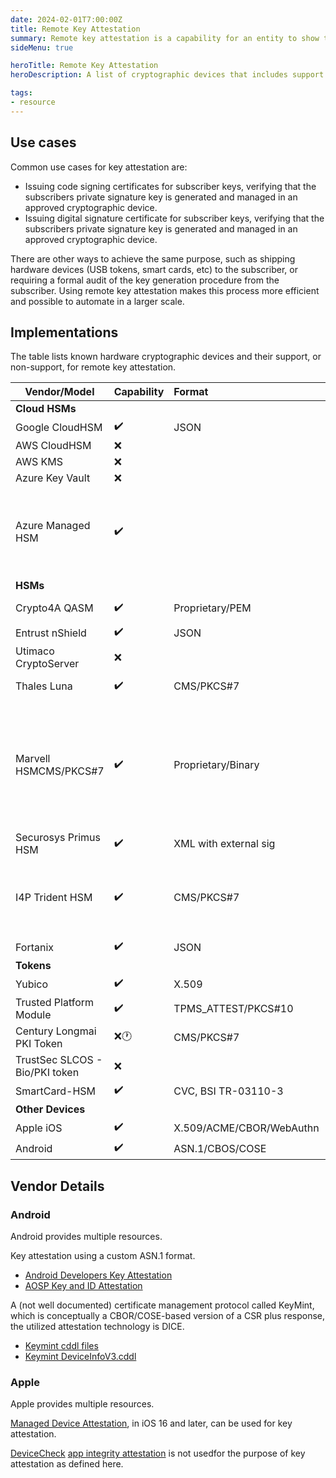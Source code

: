 ```yaml
---
date: 2024-02-01T7:00:00Z
title: Remote Key Attestation
summary: Remote key attestation is a capability for an entity to show to a remote party certain attributes of cryptographic keys. For example that they are generated in a hardware cryptographic module and not exportable. The PKI Consortium is working to promote the adoption of remote key attestations and is managing a list of cryptographic modules describing their attestation capabilities.
sideMenu: true

heroTitle: Remote Key Attestation
heroDescription: A list of cryptographic devices that includes support for remote key attestations

tags:
- resource
---
```


## Use cases

Common use cases for key attestation are:
* Issuing code signing certificates for subscriber keys, verifying that the subscribers private signature key is generated and managed in an approved cryptographic device.
* Issuing digital signature certificate for subscriber keys, verifying that the subscribers private signature key is generated and managed in an approved cryptographic device.

There are other ways to achieve the same purpose, such as shipping hardware devices (USB tokens, smart cards, etc) to the subscriber, or requiring a formal audit of the key generation procedure from the subscriber. Using remote key attestation makes this process more efficient and possible to automate in a larger scale.

## Implementations

The table lists known hardware cryptographic devices and their support, or non-support, for remote key attestation.

| Vendor/Model                   | Capability         | Format                | Documentation                                                                                                                                                                                                                                                                                                                                                                                                                            | Notes                                                                                                                 |
| ------------------------------ | :----------------- | :-------------------- | :--------------------------------------------------------------------------------------------------------------------------------------------------------------------------------------------------------------------------------------------------------------------------------------------------------------------------------------------------------------------------------------------------------------------------------------- | :-------------------------------------------------------------------------------------------------------------------- |
| **Cloud HSMs**                 |
| Google CloudHSM                | :heavy_check_mark: | JSON                  | https://cloud.google.com/kms/docs/attest-key                                                                                                                                                                                                                                                                                                                                                                                             |                                                                                                                       |
| AWS CloudHSM                   | :x:                |                       |                                                                                                                                                                                                                                                                                                                                                                                                                                          |                                                                                                                       |
| AWS KMS                        | :x:                |                       |                                                                                                                                                                                                                                                                                                                                                                                                                                          |                                                                                                                       |
| Azure Key Vault                | :x:                |                       |                                                                                                                                                                                                                                                                                                                                                                                                                                          |                                                                                                                       |
| Azure Managed HSM              | :heavy_check_mark: |                       |                                                                                                                                                                                                                                                                                                                                                                                                                                          |[Validate Azure Managed HSM keys with key attestation](https://learn.microsoft.com/en-us/azure/key-vault/managed-hsm/key-attestation) / [Python validation script](https://github.com/Azure/azure-managed-hsm-key-attestation/blob/main/src/vendor/marvell/marvell_validate_key_attestation.py)|
| **HSMs**                       |
| Crypto4A QASM                  |:heavy_check_mark:  | Proprietary/PEM       | https://support.crypto4a.com/public/documentation/C4A-302-0043-AttestationInQasm.html||
| Entrust nShield                | :heavy_check_mark: | JSON                  | https://nshielddocs.entrust.com/key-attestation-docs/v1.0.2/intro.html  | |
| Utimaco CryptoServer           | :x:                |                       |                                                                                                                                                                                                                                                                                                                                                                                                                                          |                                                                                                                       |
| Thales Luna                    | :heavy_check_mark: | CMS/PKCS#7            | [Meeting CA/Browser Forum Standards with Luna and Luna Cloud HSMs](https://data-protection-updates.gemalto.com/2020/04/15/public-key-confirmation-meeting-ca-browser-forum-standards-with-luna-and-luna-cloud-hsms/) / [Public Key Confirmations](https://thalesdocs.com/gphsm/luna/7/docs/network/Content/admin_partition/confirm/confirm_hsm.htm) | |
| Marvell HSMCMS/PKCS#7          | :heavy_check_mark: | Proprietary/Binary    | https://www.marvell.com/products/security-solutions/nitrox-hs-adapters/software-key-attestation.html | GCP Cloud HSM, AWS CloudHSM and MS Managed HSM are using Marvell hardware in the background                           |
| Securosys Primus HSM           | :heavy_check_mark: | XML with external sig | [HSM User Guide Docs](https://www.securosys.com/hubfs/Securosys_PrimusHSM_KeyAttestation_SB-E01.pdf) | |
| I4P Trident HSM                | :heavy_check_mark: | CMS/PKCS#7            | https://www.i4p.com/documents/Trident_RSS_summary_sheet_200929.pdf | No detailed documentation about using key attestation available publicly. |
| Fortanix                       | :heavy_check_mark: | JSON                  |[Verifying Key Attestation Statements Doc](https://support.fortanix.com/hc/en-us/articles/18924491083028-Using-Fortanix-DSM-for-Verifying-Key-Attestation-Statements) | |
| **Tokens**                     |
| Yubico                         | :heavy_check_mark: | X.509                 | [Attestation Concept](https://developers.yubico.com/YubiHSM2/Concepts/Attestation.html) [PIV Attestation](https://developers.yubico.com/PIV/Introduction/PIV_attestation.html) | |
| Trusted Platform Module        | :heavy_check_mark: | TPMS_ATTEST/PKCS#10   | [TPM Fundamentals](https://www.cs.unh.edu/~it666/reading_list/Hardware/tpm_fundamentals.pdf) / [MS Key Attestation](https://docs.microsoft.com/en-us/windows-server/identity/ad-ds/manage/component-updates/tpm-key-attestation) / [MS CSP with Key Attestation](https://docs.microsoft.com/en-us/openspecs/windows_protocols/ms-wcce/f596c7df-a72c-4323-b27f-3c8646604ddb?redirectedfrom=MSDN) / [TCG Trusted Attestation Protocol](https://trustedcomputinggroup.org/wp-content/uploads/TNC_TAP_Information_Model_v1.00_r0.29A_publicreview.pdf) |                                                                                                                       |
| Century Longmai PKI Token      | :x::clock1:        | CMS/PKCS#7            |                                                                                                                                                                                                                                                                                                                                                                                                                                          | Claimed roadmap item                                                                                                  |
| TrustSec SLCOS - Bio/PKI token | :x:                |                       |                                                                                                                                                                                                                                                                                                                                                                                                                                          |                                                                                                                       |
| SmartCard-HSM                  | :heavy_check_mark: | CVC, BSI TR-03110-3   | [Remote Key Attestation explained](https://www.smartcard-hsm.com/2024/02/24/Key_Attestation_explained.html)                                                                                                                                                                                                                                                                                                                              |                                                                                                                       |
| **Other Devices**              |
| Apple iOS                      | :heavy_check_mark: | X.509/ACME/CBOR/WebAuthn         | [Apple](#apple) |  |
| Android                        | :heavy_check_mark: | ASN.1/CBOS/COSE                 | [Android](#android)  |  |

## Vendor Details

### Android

Android provides multiple resources.

Key attestation using a custom ASN.1 format.

* [Android Developers Key Attestation](https://developer.android.com/training/articles/security-key-attestation)
* [AOSP Key and ID Attestation](https://source.android.com/security/keystore/attestation)

A (not well documented) certificate management protocol called KeyMint, which is conceptually a CBOR/COSE-based version of a CSR plus response, the utilized attestation technology is DICE.

* [Keymint cddl files](https://cs.android.com/android/platform/superproject/+/main:hardware/interfaces/security/rkp/aidl/android/hardware/security/keymint/)
* [Keymint DeviceInfoV3.cddl](https://cs.android.com/android/platform/superproject/+/main:hardware/interfaces/security/rkp/aidl/android/hardware/security/keymint/DeviceInfoV3.cddl)

### Apple

Apple provides multiple resources.

[Managed Device Attestation](https://support.apple.com/en-gb/guide/deployment/dep28afbde6a/web), in iOS 16 and later, can be used for key attestation.

[DeviceCheck](https://developer.apple.com/documentation/devicecheck) [app integrity attestation](https://developer.apple.com/documentation/devicecheck/establishing_your_app_s_integrity) is  not usedfor the purpose of key attestation as defined here.

